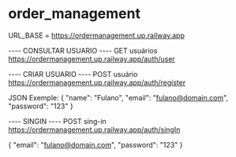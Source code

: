 # order_management

URL_BASE = https://ordermanagement.up.railway.app

---- CONSULTAR USUARIO ----
GET usuários 
https://ordermanagement.up.railway.app/auth/user

---- CRIAR USUARIO ----
POST usuário
https://ordermanagement.up.railway.app/auth/register

JSON Exemple: 
{
    "name": "Fulano",
    "email": "fulano@domain.com",
    "password": "123"
}

---- SINGIN ----
POST sing-in
https://ordermanagement.up.railway.app/auth/singIn

{
    "email": "fulano@domain.com",
    "password": "123"
}
